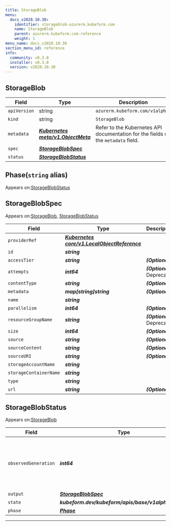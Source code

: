 ```yaml
---
title: StorageBlob
menu:
  docs_v2020.10.30:
    identifier: storageblob-azurerm.kubeform.com
    name: StorageBlob
    parent: azurerm.kubeform.com-reference
    weight: 1
menu_name: docs_v2020.10.30
section_menu_id: reference
info:
  community: v0.3.0
  installer: v0.3.0
  version: v2020.10.30
---
```


## StorageBlob
| Field | Type | Description |
| ------ | ----- | ----------- |
| `apiVersion` | string | `azurerm.kubeform.com/v1alpha1` |
|    `kind` | string | `StorageBlob` |
| `metadata` | ***[Kubernetes meta/v1.ObjectMeta](https://v1-18.docs.kubernetes.io/docs/reference/generated/kubernetes-api/v1.18/#objectmeta-v1-meta)***|Refer to the Kubernetes API documentation for the fields of the `metadata` field.|
| `spec` | ***[StorageBlobSpec](#storageblobspec)***||
| `status` | ***[StorageBlobStatus](#storageblobstatus)***||
## Phase(`string` alias)

Appears on:[StorageBlobStatus](#storageblobstatus)

## StorageBlobSpec

Appears on:[StorageBlob](#storageblob), [StorageBlobStatus](#storageblobstatus)

| Field | Type | Description |
| ------ | ----- | ----------- |
| `providerRef` | ***[Kubernetes core/v1.LocalObjectReference](https://v1-18.docs.kubernetes.io/docs/reference/generated/kubernetes-api/v1.18/#localobjectreference-v1-core)***||
| `id` | ***string***||
| `accessTier` | ***string***| ***(Optional)*** |
| `attempts` | ***int64***| ***(Optional)*** Deprecated|
| `contentType` | ***string***| ***(Optional)*** |
| `metadata` | ***map[string]string***| ***(Optional)*** |
| `name` | ***string***||
| `parallelism` | ***int64***| ***(Optional)*** |
| `resourceGroupName` | ***string***| ***(Optional)*** Deprecated|
| `size` | ***int64***| ***(Optional)*** |
| `source` | ***string***| ***(Optional)*** |
| `sourceContent` | ***string***| ***(Optional)*** |
| `sourceURI` | ***string***| ***(Optional)*** |
| `storageAccountName` | ***string***||
| `storageContainerName` | ***string***||
| `type` | ***string***||
| `url` | ***string***| ***(Optional)*** |
## StorageBlobStatus

Appears on:[StorageBlob](#storageblob)

| Field | Type | Description |
| ------ | ----- | ----------- |
| `observedGeneration` | ***int64***| ***(Optional)*** Resource generation, which is updated on mutation by the API Server.|
| `output` | ***[StorageBlobSpec](#storageblobspec)***| ***(Optional)*** |
| `state` | ***kubeform.dev/kubeform/apis/base/v1alpha1.State***| ***(Optional)*** |
| `phase` | ***[Phase](#phase)***| ***(Optional)*** |
---
